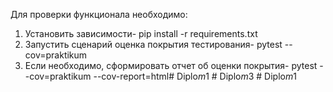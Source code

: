 Для проверки функционала необходимо:
1. Установить зависимости- pip install -r requirements.txt
2. Запустить сценарий оценка покрытия тестирования- pytest --cov=praktikum
3. Если необходимо, сформировать отчет об оценки покрытия- pytest --cov=praktikum --cov-report=html#   D i p l o _ m _ 1  
 #   D i p l o _ m _ 3  
 #   D i p l o _ m _ 1  
 